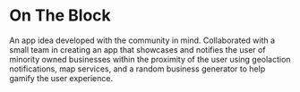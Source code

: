 # On The Block

An app idea developed with the community in mind. Collaborated with a small team 
in creating an app that showcases and notifies the user of minority owned businesses 
within the proximity of the user using geolaction notifications, map services, and a 
random business generator to help gamify the user experience.
